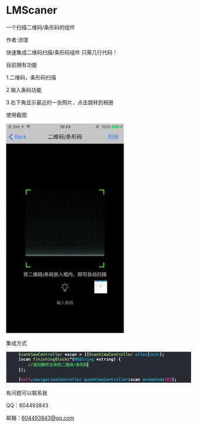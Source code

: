 # LMScaner
一个扫描二维码/条形码的组件

作者:流氓 

快速集成二维码扫描/条形码组件
只需几行代码！

目前拥有功能

1.二维码，条形码扫描

2.输入条码功能

3.右下角显示最近的一张照片，点击跳转到相册

使用截图

![image](https://github.com/Saeey/LMScaner/blob/master/images/jietu.PNG)

集成方式

![image](https://github.com/Saeey/LMScaner/blob/master/images/image1.png)

有问题可以联系我

QQ：604493843

邮箱：604493843@qq.com